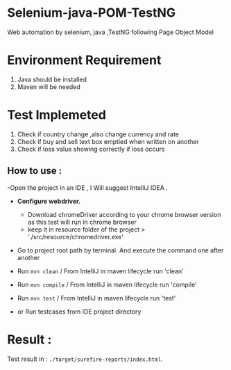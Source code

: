 # Selenium-java-POM-TestNG
Web automation by selenium, java ,TestNG following Page Object Model
# Environment Requirement #
1. Java should be installed 
2. Maven will be needed

# Test Implemeted
1. Check if country change ,also change currency and rate 
2. Check if buy and sell text box emptied when written on another
3. Check if loss value showing correctly if loss occurs
## How to use : ##	
-Open the project in an IDE , I Will suggest IntelliJ IDEA .
- <b>Configure webdriver.</b>
    - Download chromeDriver according to your chrome browser version as this test will run in chrome browser
    - keep it in resource folder of the project > './src/resource/chromedriver.exe'

- Go to project root path by terminal. And execute the command one after another 
- Run `mvn clean` / From IntelliJ in maven lifecycle run 'clean' 
- Run `mvn compile` / From IntelliJ in maven lifecycle run 'compile'
- Run `mvn test` / From IntelliJ in maven lifecycle run 'test'
-  or Run testcases from IDE project directory

# Result : #
Test result in :  `./target/surefire-reports/index.html`.
